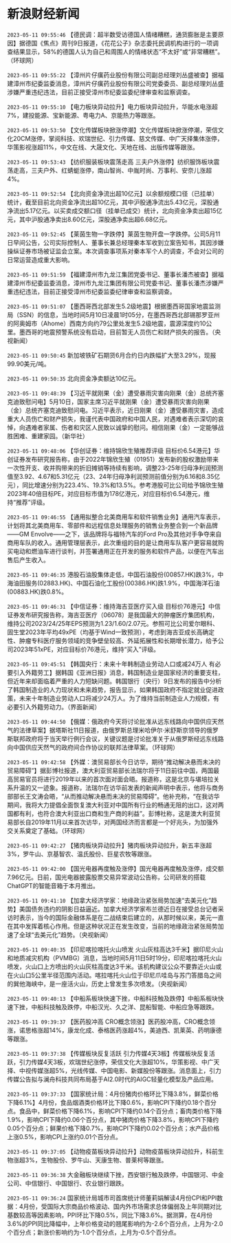 # 新浪财经新闻
`2023-05-11 09:55:46` 【德民调：超半数受访德国人情绪糟糕，通货膨胀是主要原因】据德国《焦点》周刊9日报道，《花花公子》杂志委托民调机构进行的一项调查结果显示，58%的德国人认为自己和周围人的情绪状态“不太好”或“非常糟糕”。（环球网）

`2023-05-11 09:55:22` 【漳州片仔癀药业股份有限公司副总经理刘丛盛被查】据福建漳州市纪委监委消息，漳州片仔癀药业股份有限公司党委委员、副总经理刘丛盛涉嫌严重违纪违法，目前正接受漳州市纪委监委纪律审查和监察调查。

`2023-05-11 09:55:10` 【电力板块异动拉升】电力板块异动拉升，华能水电涨超7%，建投能源、宝新能源、粤电力A、京能热力等跟涨。

`2023-05-11 09:53:50` 【文化传媒板块掀涨停潮】文化传媒板块掀涨停潮，荣信文化20CM涨停，掌阅科技、欢瑞世纪、引力传媒、慈文传媒、中广天择集体涨停，华策影视涨超11%，中文在线、大晟文化、天地在线、出版传媒等跟涨。

`2023-05-11 09:53:43` 【纺织服装板块震荡走高 三夫户外涨停】纺织服饰板块震荡走高，三夫户外、红蜻蜓涨停，南山智尚、中胤时尚、万事利、安奈儿涨超4%。

`2023-05-11 09:52:54` 【北向资金净流出超10亿元】以余额规模口径（已挂单）统计，截至目前北向资金净流出超10亿元，其中沪股通净流出5.43亿元，深股通净流出5.17亿元。以买卖成交额口径（挂单已成交）统计，北向资金净卖出超15亿元，其中沪股通净卖出8.60亿元，深股通净卖出超6.68亿元。

`2023-05-11 09:52:45` 【莱茵生物一字跌停】莱茵生物开盘一字跌停。公司5月11日早间公告，公司实际控制人、董事长兼总经理秦本军收到立案告知书，其因涉嫌操纵证券市场被证监会立案。本次调查事项系对秦本军个人的调查，不会对公司的日常运营造成重大影响。

`2023-05-11 09:51:59` 【福建漳州市九龙江集团党委书记、董事长潘杰被查】据福建漳州市纪委监委消息，漳州市九龙江集团有限公司党委书记、董事长潘杰涉嫌严重违纪违法，目前正接受漳州市纪委监委纪律审查和监察调查。

`2023-05-11 09:51:07` 【墨西哥西北部发生5.2级地震】根据墨西哥国家地震监测局（SSN）的信息，当地时间5月10日凌晨1时05分，在墨西哥西北部锡那罗亚州的阿奥姆市（Ahome）西南方向约79公里处发生5.2级地震，震源深度约10公里。墨西哥的地震预警系统没有启动，目前暂无人员伤亡和财产损失的报告。（央视新闻）

`2023-05-11 09:50:45` 新加坡铁矿石期货6月合约日内跌幅扩大至3.29%，现报99.90美元/吨。

`2023-05-11 09:50:35` 北向资金净卖额达10亿元。

`2023-05-11 09:48:39` 【习近平就刚果（金）遭受暴雨灾害向刚果（金）总统齐塞克迪致慰问电】5月10日，国家主席习近平就刚果（金）遭受暴雨灾害向刚果（金）总统齐塞克迪致慰问电。习近平表示，近日刚果（金）遭受暴雨灾害，造成重大人员伤亡和财产损失，我谨代表中国政府和中国人民，对遇难者表示深切的哀悼，向遇难者家属、伤者和灾区人民致以诚挚的慰问。相信刚果（金）一定能够战胜困难、重建家园。（新华社）

`2023-05-11 09:48:06` 【华创证券：维持锦欣生殖推荐评级 目标价6.54港元】华创证券发布研究报告称，由于2022年锦欣生殖（01951）发布新的股权激励带来一次性开支、收并购带来的折旧摊销等持续有影响，调整23-25年归母净利润预测值至3.92、4.67和5.31亿元（23、24年归母净利润预测前值分别为6.16和8.35亿元），同比增速分别为223.4%、19.3%和13.5%。参考港股可比公司给予锦欣生殖2023年40倍目标PE，对应目标市值为178亿港元，对应目标价6.54港元，维持“推荐”评级。

`2023-05-11 09:46:55` 【通用拟整合北美商用车和软件销售业务】通用汽车表示，计划将其北美商用车、零部件和远程信息处理服务的销售业务整合到一个新品牌——GM Envolve——之下，该品牌将与福特汽车的Ford Pro及其他对手争夺来自商用车队的收入。通用管理层表示，此次重组的目的是让商用车队客户更容易就购买电动和燃油车进行谈判，并签署通用正在开发的服务和软件产品，以便在汽车出售后产生收入。

`2023-05-11 09:46:35` 港股石油股集体走低，中国石油股份(00857.HK)跌3%，中海油田服务(02883.HK)、中国石油化工股份(00386.HK)跌1.9%，中国海洋石油(00883.HK)跌0.8%。

`2023-05-11 09:46:31` 【中信证券：维持海吉亚医疗买入级 目标价76港元】中信证券发布研究报告称，海吉亚医疗（06078）是我国最大的肿瘤医疗集团机构，维持公司2023/24/25年EPS预测为1.23/1.60/2.07元。参照可比公司爱尔眼科、固生堂2023年平均49xPE（均基于Wind一致预测），考虑到海吉亚成长高确定性、肿瘤专科医疗服务领域的竞争壁垒较高、外延拓展性和长期增长潜力，给予公司2023年51xPE，对应目标价76港元，维持“买入”评级。

`2023-05-11 09:45:51` 【韩国央行：未来十年韩制造业劳动人口或减24万人 有必要引入外籍劳工】据韩国《亚洲日报》消息，韩国制造业是国家经济的重要支柱，但近年来却面临着严重的人力短缺问题。韩国银行（央行）9日发布的报告中分析了韩国制造业的人力现状和未来趋势，报告显示，如果韩国政府不指定就业促进政策，未来十年制造业劳动人口将减少24万人。为了维持当前制造业人力规模，有必要引入外籍劳动力。（界面新闻）

`2023-05-11 09:44:50` 【俄媒：俄政府今天将讨论批准从远东线路向中国供应天然气的法律草案】据塔斯社11日报道，由俄罗斯总理米哈伊尔·米舒斯京领导的俄罗斯联邦政府将于当天举行例行会议，关键议题是讨论批准关于从俄罗斯经远东线路向中国供应天然气的政府间合作协议的联邦法律草案。（环球网）

`2023-05-11 09:42:58` 【外媒：澳贸易部长今日访华，期待“推动解决悬而未决的贸易障碍”】据彭博社报道，澳大利亚贸易部长法瑞尔将于11日前往中国，两国最高贸易官员将进行2019年以来的首次面对面会晤。报道称，这是北京与堪培拉关系升温的又一迹象。报道称，法瑞尔在访华前发表的新闻声明中表示，他将与商务部部长王文涛会晤，“从而推动解决悬而未决的贸易障碍”。他补充称，“在我访华期间，我将大力提倡全面恢复澳大利亚对中国所有行业的畅通无阻的出口，这对两国都有利，也符合澳大利亚出口商和生产商的利益”。彭博社称，这是澳大利亚贸易部长自2019年11月以来首次访华，对两国经济而言都是一个好兆头，为加强外交关系奠定了基础。（环球网）

`2023-05-11 09:42:27` 【猪肉板块异动拉升】猪肉板块异动拉升，新五丰涨超3%，罗牛山、京基智农、温氏股份、巨星农牧等跟涨。

`2023-05-11 09:42:00` 【国光电器再度触及涨停】国光电器再度触及涨停，成交额7.96亿元。日前，国光电器披露股票交易异常波动公告称，公司研发的搭载ChatGPT的智能音箱于本月推出。

`2023-05-11 09:41:10` 【加拿大经济学家：地缘政治紧张局势加速“去美元化”趋势】美国债务违约的阴影日益逼近。加拿大经济学家布兰德近日在接受总台记者采访时表示，当今的国际金融体系是在二战结束后建立的，从那时候以来，美元一直在其中发挥着核心作用。但是这种状况正在发生改变，当前的地缘政治紧张局势加速了全球“去美元化”趋势。（央视新闻）

`2023-05-11 09:40:35` 【印尼喀拉喀托火山喷发 火山灰柱高达3千米】据印尼火山和地质减灾机构（PVMBG）消息，当地时间5月11日5时19分，印尼喀拉喀托火山喷发，火山口上方喷出的火山灰柱高度达3千米。该机构建议公众不要靠近火山或在火山口5公里半径范围内活动。喀拉喀托火山位于印尼爪哇岛与苏门答腊岛之间的巽他海峡中，是一座活火山，历史上曾发生多次喷发。（央视新闻）

`2023-05-11 09:40:13` 【中船系板块快速下挫，中船科技触及跌停】中船系板块快速下挫，中船科技触及跌停，中船汉光、久之洋、昆船智能、中船应急等跟跌。

`2023-05-11 09:39:37` 【医药股冲高 CRO概念领涨】医药股冲高，CRO概念领涨，诺思格涨超14%，康龙化成、泰格医药涨超4%，美迪西、凯莱英、药明康德等跟涨。

`2023-05-11 09:37:38` 【传媒板块反复活跃 引力传媒4天3板】传媒板块反复活跃，引力传媒4天3板，欢瑞世纪涨停，荣信文化大涨超10%，华策影视、中广天择、中视传媒涨超5%，光线传媒、中国电影、新媒股份等跟涨。消息面上，引力传媒公告拟与澜舟科技共同布局基于AI2.0时代的AIGC轻量化模型及产品应用。

`2023-05-11 09:37:33` 【国家统计局：4月份猪肉价格环比下降3.8%，鲜菜价格下降6.1%】4月份，食品烟酒类价格环比下降0.6%，影响CPI下降约0.18个百分点。食品中，鲜菜价格下降6.1%，影响CPI下降约0.14个百分点；畜肉类价格下降1.9%，影响CPI下降约0.06个百分点，其中猪肉价格下降3.8%，影响CPI下降约0.05个百分点；鲜果价格下降0.7%，影响CPI下降约0.02个百分点；水产品价格上涨0.5%，影响CPI上涨约0.01个百分点。

`2023-05-11 09:37:05` 【动物疫苗板块异动拉升】动物疫苗板块异动拉升，科前生物涨超3%，生物股份、罗牛山、天康生物、普莱柯等跟涨。

`2023-05-11 09:36:38` 大金融板块继续下挫，西安银行触及跌停，中国银河、中金公司、中信银行、中国银行、农业银行跟跌。

`2023-05-11 09:36:24` 国家统计局城市司首席统计师董莉娟解读4月份CPI和PPI数据：4月份，受国际大宗商品价格波动、国内外市场需求总体偏弱及上年同期对比基数较高等因素影响，PPI环比下降0.5%，同比下降3.6%。据测算，在4月份3.6%的PPI同比降幅中，上年价格变动的翘尾影响约为-2.6个百分点，上月为-2.0个百分点；新涨价影响约为-1.0个百分点，上月为-0.5个百分点。


